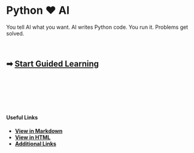 # Python ❤️ AI

You tell AI what you want. AI writes Python code. You run it. Problems get solved.

<br>

## ➡ [Start Guided Learning](docs/getting-started.md)

<br>

<br>

<br>

<br>

<br>

#### Useful Links
- **[View in Markdown](https://github.com/johnvilsack/python-notes/blob/main/README.md)**
- **[View in HTML](http://johnvilsack.com/python-notes)**
- **[Additional Links](docs/quicklinks.md)**





